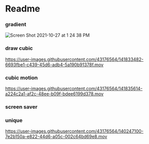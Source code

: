 # Readme

### gradient

![Screen Shot 2021-10-27 at 1 24 38 PM](https://user-images.githubusercontent.com/43176564/139115885-67650a7a-2a7f-4a09-a565-aef2196ea36b.png)


### draw cubic


https://user-images.githubusercontent.com/43176564/141833482-6693fbe1-c439-45d6-adb4-5a190b91378f.mov



### cubic motion



https://user-images.githubusercontent.com/43176564/141835614-a224c2a1-af2c-48ee-b09f-bdee6199d378.mov



### screen saver





### unique


https://user-images.githubusercontent.com/43176564/140247100-7e2b150a-e822-44d6-a05c-002c64bd69e8.mov




